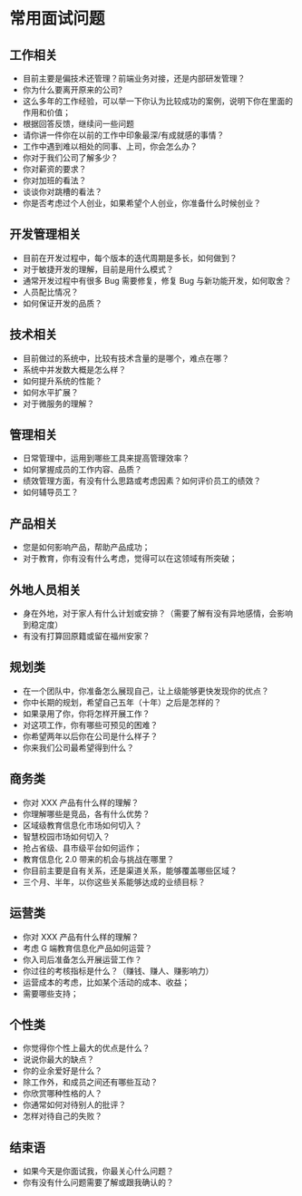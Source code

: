 # 常用面试问题

## 工作相关

- 目前主要是偏技术还管理？前端业务对接，还是内部研发管理？
- 你为什么要离开原来的公司?
- 这么多年的工作经验，可以举一下你认为比较成功的案例，说明下你在里面的作用和价值；
- 根据回答反馈，继续问一些问题
- 请你讲一件你在以前的工作中印象最深/有成就感的事情？
- 工作中遇到难以相处的同事、上司，你会怎么办？
- 你对于我们公司了解多少？
- 你对薪资的要求？
- 你对加班的看法？
- 谈谈你对跳槽的看法？
- 你是否考虑过个人创业，如果希望个人创业，你准备什么时候创业？

## 开发管理相关

- 目前在开发过程中，每个版本的迭代周期是多长，如何做到？
- 对于敏捷开发的理解，目前是用什么模式？
- 通常开发过程中有很多 Bug 需要修复，修复 Bug 与新功能开发，如何取舍？
- 人员配比情况？
- 如何保证开发的品质？

## 技术相关

- 目前做过的系统中，比较有技术含量的是哪个，难点在哪？
- 系统中并发数大概是怎么样？
- 如何提升系统的性能？
- 如何水平扩展？
- 对于微服务的理解？

## 管理相关

- 日常管理中，运用到哪些工具来提高管理效率？
- 如何掌握成员的工作内容、品质？
- 绩效管理方面，有没有什么思路或考虑因素？如何评价员工的绩效？
- 如何辅导员工？

## 产品相关

- 您是如何影响产品，帮助产品成功；
- 对于教育，你有没有什么考虑，觉得可以在这领域有所突破；

## 外地人员相关

- 身在外地，对于家人有什么计划或安排？（需要了解有没有异地感情，会影响到稳定度）
- 有没有打算回原籍或留在福州安家？

## 规划类

- 在一个团队中，你准备怎么展现自己，让上级能够更快发现你的优点？
- 你中长期的规划，希望自己五年（十年）之后是怎样的？
- 如果录用了你，你将怎样开展工作？
- 对这项工作，你有哪些可预见的困难？
- 你希望两年以后你在公司是什么样子？
- 你来我们公司最希望得到什么？

## 商务类

- 你对 XXX 产品有什么样的理解？
- 你理解哪些是竞品，各有什么优势？
- 区域级教育信息化市场如何切入？
- 智慧校园市场如何切入？
- 抢占省级、县市级平台如何运作；
- 教育信息化 2.0 带来的机会与挑战在哪里？
- 你目前主要是自有关系，还是渠道关系，能够覆盖哪些区域？
- 三个月、半年，以你这些关系能够达成的业绩目标？

## 运营类

- 你对 XXX 产品有什么样的理解？
- 考虑 G 端教育信息化产品如何运营？
- 你入司后准备怎么开展运营工作？
- 你过往的考核指标是什么？（赚钱、赚人、赚影响力）
- 运营成本的考虑，比如某个活动的成本、收益；
- 需要哪些支持；

## 个性类

- 你觉得你个性上最大的优点是什么？
- 说说你最大的缺点？
- 你的业余爱好是什么？
- 除工作外，和成员之间还有哪些互动？
- 你欣赏哪种性格的人？
- 你通常如何对待别人的批评？
- 怎样对待自己的失败？

## 结束语

- 如果今天是你面试我，你最关心什么问题？
- 你有没有什么问题需要了解或跟我确认的？

